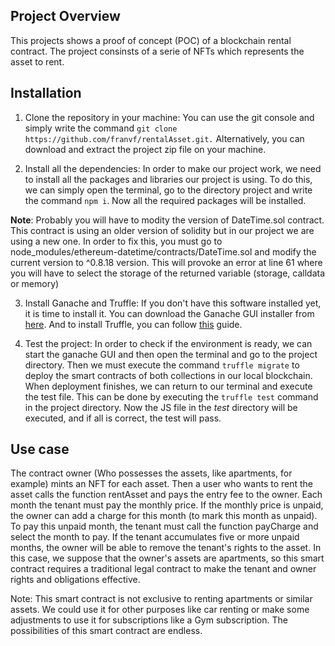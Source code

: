 ## Project Overview
This projects shows a proof of concept (POC) of a blockchain rental contract. The project consinsts of a serie of NFTs which represents the asset to rent. 

## Installation

1. Clone the repository in your machine: You can use the git console and simply write the command `git clone https://github.com/franvf/rentalAsset.git.` Alternatively, you can download and extract the project zip file on your machine.

2. Install all the dependencies: In order to make our project work, we need to install all the packages and libraries our project is 
using. To do this, we can simply open the terminal, go to the directory project and write the command `npm i`. Now all the required packages 
will be installed. 

**Note**: Probably you will have to modity the version of DateTime.sol contract. This contract is using an older version of solidity but in our project we are using a new one. In order to fix this, you must go to node_modules/ethereum-datetime/contracts/DateTime.sol and modify the current version to ^0.8.18 version. This will provoke an error at line 61 where you will have to select the storage of the returned variable (storage, calldata or memory)

3. Install Ganache and Truffle: If you don't have this software installed yet, it is time to install it. You can download the Ganache GUI installer from [here](https://trufflesuite.com/ganache/). And to install Truffle, you can follow [this](https://trufflesuite.com/docs/truffle/how-to/install/) guide.

4. Test the project: In order to check if the environment is ready, we can start the ganache GUI and then open the terminal and go to the project directory. Then we must execute the command `truffle migrate` to deploy the smart contracts of both collections in our local blockchain. When deployment finishes, we can return to our terminal and execute the test file. This can be done by executing the `truffle test` command in the project directory. Now the JS file in the *test* directory will be executed, and if all is correct, the test will pass.

## Use case
The contract owner (Who possesses the assets, like apartments, for example) mints an NFT for each asset. Then a user who wants to rent the asset calls the function rentAsset and pays the entry fee to the owner. Each month the tenant must pay the monthly price. If the monthly price is unpaid, the owner can add a charge for this month (to mark this month as unpaid). To pay this unpaid month, the tenant must call the function payCharge and select the month to pay. If the tenant accumulates five or more unpaid months, the owner will be able to remove the tenant's rights to the asset. In this case, we suppose that the owner's assets are apartments, so this smart contract requires a traditional legal contract to make the tenant and owner rights and obligations effective.

Note: This smart contract is not exclusive to renting apartments or similar assets. We could use it for other purposes like car renting or make some adjustments to use it for subscriptions like a Gym subscription. The possibilities of this smart contract are endless.

